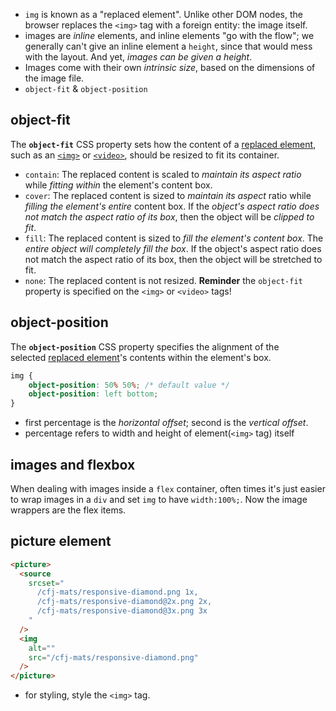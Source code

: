 - `img` is known as a "replaced element". Unlike other DOM nodes, the browser replaces the `<img>` tag with a foreign entity: the image itself.
- images are *inline* elements, and inline elements "go with the flow"; we generally can't give an inline element a `height`, since that would mess with the layout. And yet, *images can be given a height*.
- Images come with their own *intrinsic size*, based on the dimensions of the image file.
- `object-fit` & `object-position`

## object-fit
The **`object-fit`** CSS property sets how the content of a [replaced element](https://developer.mozilla.org/en-US/docs/Web/CSS/Replaced_element), such as an [`<img>`](https://developer.mozilla.org/en-US/docs/Web/HTML/Element/img) or [`<video>`](https://developer.mozilla.org/en-US/docs/Web/HTML/Element/video), should be resized to fit its container.
- `contain`: The replaced content is scaled to *maintain its aspect ratio* while *fitting within* the element's content box.
- `cover`: The replaced content is sized to *maintain its aspect* ratio while *filling the element's entire* content box. If the *object's aspect ratio does not match the aspect ratio of its box*, then the object will be *clipped to fit*. 
- `fill`: The replaced content is sized to *fill the element's content box*. The *entire object will completely fill the box*. If the object's aspect ratio does not match the aspect ratio of its box, then the object will be stretched to fit.
- `none`: The replaced content is not resized.
**Reminder** the `object-fit` property is specified on the `<img>` or `<video>` tags!

## object-position
The **`object-position`** CSS property specifies the alignment of the selected [replaced element](https://developer.mozilla.org/en-US/docs/Web/CSS/Replaced_element)'s contents within the element's box.
```css
img {
	object-position: 50% 50%; /* default value */
	object-position: left bottom;
}
```
- first percentage is the *horizontal offset*; second is the *vertical offset*. 
- percentage refers to width and height of element(`<img>` tag) itself

## images and flexbox
When dealing with images inside a `flex` container, often times it's just easier to wrap images in a `div` and set `img` to have `width:100%;`. Now the image wrappers are the flex items.

## picture element
```html
<picture>
  <source
    srcset="
      /cfj-mats/responsive-diamond.png 1x,
      /cfj-mats/responsive-diamond@2x.png 2x,
      /cfj-mats/responsive-diamond@3x.png 3x
    "
  />
  <img
    alt=""
    src="/cfj-mats/responsive-diamond.png"
  />
</picture>
```
- for styling, style the `<img>` tag.